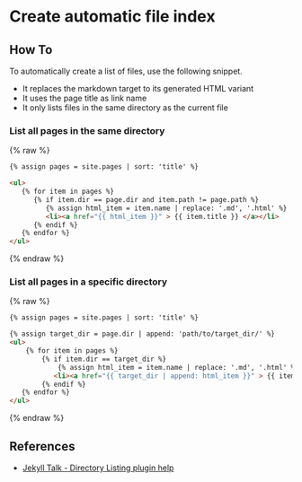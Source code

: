 # Create automatic file index

## How To

To automatically create a list of files, use the following snippet.
- It replaces the markdown target to its generated HTML variant
- It uses the page title as link name
- It only lists files in the same directory as the current file

### List all pages in the same directory

{% raw %}
```html
{% assign pages = site.pages | sort: 'title' %}

<ul>
   {% for item in pages %}
      {% if item.dir == page.dir and item.path != page.path %}
         {% assign html_item = item.name | replace: '.md', '.html' %}
         <li><a href="{{ html_item }}" > {{ item.title }} </a></li>
      {% endif %}
   {% endfor %}
</ul>
```
{% endraw %}

### List all pages in a specific directory

{% raw %}
```html
{% assign pages = site.pages | sort: 'title' %}

{% assign target_dir = page.dir | append: 'path/to/target_dir/' %}
<ul>
    {% for item in pages %}
        {% if item.dir == target_dir %}
            {% assign html_item = item.name | replace: '.md', '.html' %}
           <li><a href="{{ target_dir | append: html_item }}" > {{ item.title }} </a></li>
        {% endif %}
   {% endfor %}
</ul>
```
{% endraw %}

## References

- [Jekyll Talk - Directory Listing plugin help](https://talk.jekyllrb.com/t/directory-listing-plugin-help/5513/4)